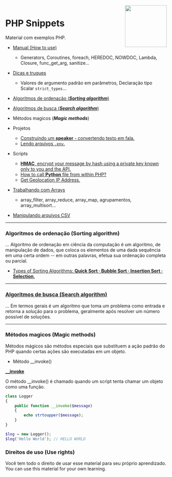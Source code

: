 <img src="https://i.ibb.co/M6nBBb0/mascote.png" align="right" width="130">

# PHP Snippets

<p>
  Material com exemplos PHP.<br/>
</p>

- [Manual (How to use)](./how-to-use/README.md)
    - Generators, Coroutines, foreach, HEREDOC, NOWDOC, Lambda, Closure, func_get_arg, sanitize...
- [Dicas e truques](./tips-and-tricks/README.md)
    - Valores de argumento padrão em parâmetros, Declaração tipo Scalar `strict_types`...
- [Algoritmos de ordenação (**_Sorting algorithm_**)](./sorting-algorithm/README.md)
- [Algoritmos de busca (_**Search algorithm**_)](./search-algorithm/README.md)
- Métodos magicos (_**Magic methods**_)
- Projetos
    - [Construindo um <b>speaker</b> - convertendo texto em fala.](./projects/speaker/speaker.php)
    - [Lendo arquivos `.env`.](./projects/reading-env/DotEnv.php)

- Scripts
    - [<b>HMAC</b>, encrypt your message by hash using a private key known only to you and the API.](https://github.com/JoseMateusCamargo/php/blob/main/scripts/hmac-verification.php)
    - [How to call <b>Python</b> file from within PHP?](https://github.com/JoseMateusCamargo/php/tree/main/scripts/run_python)
    - [Get Geolocation IP Address.](https://github.com/JoseMateusCamargo/php/blob/main/scripts/get_geolocation.php)
- [Trabalhando com Arrays ](./arrays-manipulating/README.md)
    - array_filter, array_reduce, array_map, agrupamentos, array_multisort...
- [Manipulando arquivos CSV](./csv-manipulating/README.md)

---

### Algoritmos de ordenação (Sorting algorithm)

... Algoritmo de ordenação em ciência da computação é um algoritmo, de manipulação de dados, que coloca os elementos
de uma dada sequência em uma certa ordem -- em outras palavras, efetua sua ordenação completa ou parcial.

* [Types of Sorting Algorithms: <b>Quick Sort · Bubble Sort · Insertion Sort · Selection</b>.](https://github.com/JoseMateusCamargo/php/tree/main/sorting-algorithm#readme)

----

### [Algoritmos de busca (Search algorithm)](https://github.com/JoseMateusCamargo/php/blob/main/search-algorithm/README.md)

... Em termos gerais é um algoritmo que toma um problema como entrada e retorna a solução para o problema,
geralmente após resolver um número possível de soluções.

----

### Métodos magicos (Magic methods)

Métodos mágicos são métodos especiais que substituem a ação padrão do PHP quando certas ações são executadas
em um objeto.

- Método __invoke()

**[__invoke](https://www.php.net/manual/pt_BR/language.oop5.magic.php#object.invoke)**

O método __invoke() é chamado quando um script tenta chamar um objeto como uma função.

```PHP
class Logger
{
    public function __invoke($message)
    {
        echo strtoupper($message);
    }
}

$log = new Logger();
$log('Hello World'); // HELLO WORLD
```

### Direitos de uso (Use rights)

<p>
  Você tem todo o direito de usar esse material para seu próprio aprendizado.<br/>
  You can use this material for your own learning.
</p>